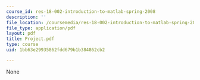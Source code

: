 ```yaml
---
course_id: res-18-002-introduction-to-matlab-spring-2008
description: ''
file_location: /coursemedia/res-18-002-introduction-to-matlab-spring-2008/1bb63e29935862fdd679b1b384862cb2_Project.pdf
file_type: application/pdf
layout: pdf
title: Project.pdf
type: course
uid: 1bb63e29935862fdd679b1b384862cb2

---
```

None